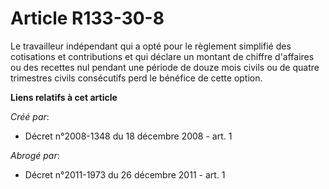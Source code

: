 # Article R133-30-8

Le travailleur indépendant qui a opté pour le règlement simplifié des cotisations et contributions et qui déclare un montant
de chiffre d'affaires ou des recettes nul pendant une période de douze mois civils ou de quatre trimestres civils consécutifs
perd le bénéfice de cette option.

**Liens relatifs à cet article**

_Créé par_:

  - Décret n°2008-1348 du 18 décembre 2008 - art. 1

_Abrogé par_:

  - Décret n°2011-1973 du 26 décembre 2011 - art. 1
